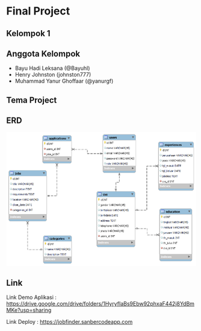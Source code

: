 # Final Project

## Kelompok 1

## Anggota Kelompok

-   Bayu Hadi Leksana (@Bayuhl)
-   Henry Johnston (johnston777)
-   Muhammad Yanur Ghoffaar (@yanurgf)

## Tema Project

## ERD

![ERD.png](ERD.png?raw=true)

## Link

Link Demo Aplikasi : https://drive.google.com/drive/folders/1HyryfIaBs9Ebw92phxaF442j8YdBmMKe?usp=sharing

Link Deploy : https://jobfinder.sanbercodeapp.com
